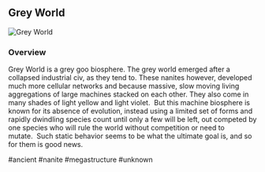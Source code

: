 ## Grey World

![Grey World](/Stellar_Abyss_Setting_Bible/Photo_Directory/Grey.png "Grey World")

### Overview

Grey World is a grey goo biosphere.  The grey world emerged after a collapsed industrial civ, as they tend to.  These nanites however, developed much more cellular networks and because massive, slow moving living aggregations of large machines stacked on each other. They also come in many shades of light yellow and light violet.  But this machine biosphere is known for its absence of evolution, instead using a limited set of forms and rapidly dwindling species count until only a few will be left, out competed by one species who will rule the world without competition or need to mutate.  Such static behavior seems to be what the ultimate goal is, and so for them is good news. 

#ancient 
#nanite 
#megastructure 
#unknown 